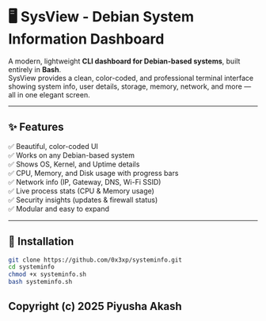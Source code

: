 # 🖥️ SysView - Debian System Information Dashboard

A modern, lightweight **CLI dashboard for Debian-based systems**, built entirely in **Bash**.  
SysView provides a clean, color-coded, and professional terminal interface showing system info, user details, storage, memory, network, and more — all in one elegant screen.

---

## ✨ Features

✅ Beautiful, color-coded UI  
✅ Works on any Debian-based system  
✅ Shows OS, Kernel, and Uptime details  
✅ CPU, Memory, and Disk usage with progress bars  
✅ Network info (IP, Gateway, DNS, Wi-Fi SSID)  
✅ Live process stats (CPU & Memory usage)  
✅ Security insights (updates & firewall status)  
✅ Modular and easy to expand  

---

## 🚀 Installation

```bash
git clone https://github.com/0x3xp/systeminfo.git
cd systeminfo
chmod +x systeminfo.sh
bash systeminfo.sh
```
## Copyright (c) 2025 Piyusha Akash
